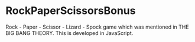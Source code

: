# RockPaperScissorsBonus
Rock - Paper - Scissor - Lizard - Spock game which was mentioned in THE BIG BANG THEORY. This is developed in JavaScript.

